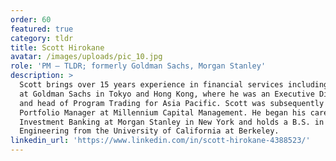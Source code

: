 ```yaml
---
order: 60
featured: true
category: tldr
title: Scott Hirokane
avatar: /images/uploads/pic_10.jpg
role: 'PM – TLDR; formerly Goldman Sachs, Morgan Stanley'
description: >
  Scott brings over 15 years experience in financial services including 10 years
  at Goldman Sachs in Tokyo and Hong Kong, where he was an Executive Director
  and head of Program Trading for Asia Pacific. Scott was subsequently a
  Portfolio Manager at Millennium Capital Management. He began his career in
  Investment Banking at Morgan Stanley in New York and holds a B.S. in Chemical
  Engineering from the University of California at Berkeley.
linkedin_url: 'https://www.linkedin.com/in/scott-hirokane-4388523/'
---
```

